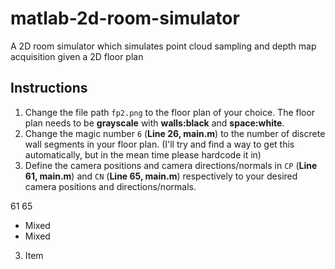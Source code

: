 # matlab-2d-room-simulator
A 2D room simulator which simulates point cloud sampling and depth map acquisition given a 2D floor plan

## Instructions

1. Change the file path `fp2.png` to the floor plan of your choice. The floor plan needs to be **grayscale** with **walls:black** and **space:white**.
2. Change the magic number `6` (**Line 26, main.m**) to the number of discrete wall segments in your floor plan. (I'll try and find a way to get this automatically, but in the mean time please hardcode it in)
3. Define the camera positions and camera directions/normals in `CP` (**Line 61, main.m**) and `CN` (**Line 65, main.m**) respectively to your desired camera positions and directions/normals.

61 65
   * Mixed
   * Mixed  
3. Item
